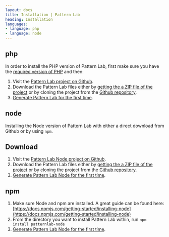 ```yaml
---
layout: docs
title: Installation | Pattern Lab
heading: Installation
languages:
- language: php
- language: node
---
```


<!--- start php -->
<h2 id="php">php</h2>

In order to install the PHP version of Pattern Lab, first make sure you have the [required version of PHP](/docs/requirements.html) and then:

1. Visit the [Pattern Lab project on Github](https://github.com/pattern-lab/patternlab-php).
2. Download the Pattern Lab files either by [getting the a ZIP file of the project](https://github.com/pattern-lab/patternlab-php/archive/master.zip) or by cloning the project from the [Github repository](https://github.com/pattern-lab/patternlab-php).
3. [Generate Pattern Lab for the first time](/docs/first-run.html).

<!--- end php -->

<!--- start node -->
<h2 id="node">node</h2>

Installing the Node version of Pattern Lab with either a direct download from Github or by using `npm`. 

## Download

1. Visit the [Pattern Lab Node project on Github](https://github.com/pattern-lab/patternlab-node).
2. Download the Pattern Lab files either by [getting the a ZIP file of the project](https://github.com/pattern-lab/patternlab-node/archive/master.zip) or by cloning the project from the [Github repository](https://github.com/pattern-lab/patternlab-node).
3. [Generate Pattern Lab Node for the first time](/docs/node/first-run.html).

## npm

1. Make sure Node and npm are installed. A great guide can be found here: [https://docs.npmjs.com/getting-started/installing-node](https://docs.npmjs.com/getting-started/installing-node)
2. From the directory you want to install Pattern Lab within, run `npm install patternlab-node`
3. [Generate Pattern Lab Node for the first time](/docs/node/first-run.html).

<!--- end node -->